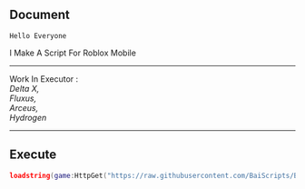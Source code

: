 ## Document
```Hello Everyone```

I Make A Script For Roblox Mobile

------------------------------------

Work In Executor :                  
*Delta X,*                          
*Fluxus,*                           
*Arceus,*                           
*Hydrogen*                          

------------------------------------
## Execute
```lua
loadstring(game:HttpGet("https://raw.githubusercontent.com/BaiScripts/Bai-Hub/main/Bai-Hub"))()
```
